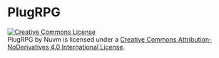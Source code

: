 <h1>PlugRPG</h1>



<a rel="license" href="http://creativecommons.org/licenses/by-nd/4.0/"><img alt="Creative Commons License" style="border-width:0" src="https://i.creativecommons.org/l/by-nd/4.0/88x31.png" /></a><br /><span xmlns:dct="http://purl.org/dc/terms/" href="http://purl.org/dc/dcmitype/Text" property="dct:title" rel="dct:type">PlugRPG</span> by <span xmlns:cc="http://creativecommons.org/ns#" property="cc:attributionName">Nuvm</span> is licensed under a <a rel="license" href="http://creativecommons.org/licenses/by-nd/4.0/">Creative Commons Attribution-NoDerivatives 4.0 International License</a>.
